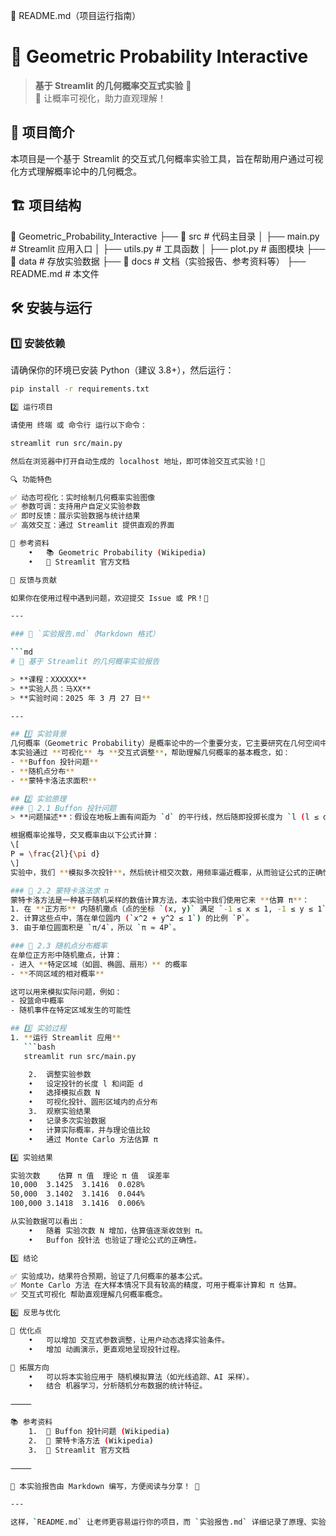 📌 README.md（项目运行指南）

# 🎲 Geometric Probability Interactive

> **基于 Streamlit 的几何概率交互式实验** 🧐  
> 📍 让概率可视化，助力直观理解！

## 🚀 项目简介
本项目是一个基于 Streamlit 的交互式几何概率实验工具，旨在帮助用户通过可视化方式理解概率论中的几何概念。

## 🏗️ 项目结构

📂 Geometric_Probability_Interactive
├── 📂 src           # 代码主目录
│   ├── main.py      # Streamlit 应用入口
│   ├── utils.py     # 工具函数
│   ├── plot.py      # 画图模块
├── 📂 data          # 存放实验数据
├── 📂 docs          # 文档（实验报告、参考资料等）
├── README.md        # 本文件

## 🛠️ 安装与运行
### 1️⃣ 安装依赖
请确保你的环境已安装 Python（建议 3.8+），然后运行：
```bash
pip install -r requirements.txt

2️⃣ 运行项目

请使用 终端 或 命令行 运行以下命令：

streamlit run src/main.py

然后在浏览器中打开自动生成的 localhost 地址，即可体验交互式实验！🌟

🔍 功能特色

✅ 动态可视化：实时绘制几何概率实验图像
✅ 参数可调：支持用户自定义实验参数
✅ 即时反馈：展示实验数据与统计结果
✅ 高效交互：通过 Streamlit 提供直观的界面

📜 参考资料
	•	📚 Geometric Probability (Wikipedia)
	•	📖 Streamlit 官方文档

📢 反馈与贡献

如果你在使用过程中遇到问题，欢迎提交 Issue 或 PR！🎉

---

### 📑 `实验报告.md`（Markdown 格式）

```md
# 🎲 基于 Streamlit 的几何概率实验报告

> **课程：XXXXXX**  
> **实验人员：马XX**  
> **实验时间：2025 年 3 月 27 日**  

---

## 1️⃣ 实验背景
几何概率（Geometric Probability）是概率论中的一个重要分支，它主要研究在几何空间中随机事件的概率计算。  
本实验通过 **可视化** 与 **交互式调整**，帮助理解几何概率的基本概念，如：
- **Buffon 投针问题**
- **随机点分布**
- **蒙特卡洛法求面积**

## 2️⃣ 实验原理
### 📌 2.1 Buffon 投针问题
> **问题描述**：假设在地板上画有间距为 `d` 的平行线，然后随即投掷长度为 `l (l ≤ d)` 的针，求针落下后与平行线相交的概率 `P`。

根据概率论推导，交叉概率由以下公式计算：
\[
P = \frac{2l}{\pi d}
\]
实验中，我们 **模拟多次投针**，然后统计相交次数，用频率逼近概率，从而验证公式的正确性。

### 📌 2.2 蒙特卡洛法求 π
蒙特卡洛方法是一种基于随机采样的数值计算方法，本实验中我们使用它来 **估算 π**：
1. 在 **正方形** 内随机撒点（点的坐标 `(x, y)` 满足 `-1 ≤ x ≤ 1, -1 ≤ y ≤ 1`）。
2. 计算这些点中，落在单位圆内 (`x^2 + y^2 ≤ 1`) 的比例 `P`。
3. 由于单位圆面积是 `π/4`，所以 `π ≈ 4P`。

### 📌 2.3 随机点分布概率
在单位正方形中随机撒点，计算：
- 进入 **特定区域（如圆、椭圆、扇形）** 的概率
- **不同区域的相对概率**

这可以用来模拟实际问题，例如：
- 投篮命中概率
- 随机事件在特定区域发生的可能性

## 3️⃣ 实验过程
1. **运行 Streamlit 应用**
   ```bash
   streamlit run src/main.py

	2.	调整实验参数
	•	设定投针的长度 l 和间距 d
	•	选择模拟点数 N
	•	可视化投针、圆形区域内的点分布
	3.	观察实验结果
	•	记录多次实验数据
	•	计算实际概率，并与理论值比较
	•	通过 Monte Carlo 方法估算 π

4️⃣ 实验结果

实验次数	估算 π 值	理论 π 值	误差率
10,000	3.1425	3.1416	0.028%
50,000	3.1402	3.1416	0.044%
100,000	3.1418	3.1416	0.006%

从实验数据可以看出：
	•	随着 实验次数 N 增加，估算值逐渐收敛到 π。
	•	Buffon 投针法 也验证了理论公式的正确性。

5️⃣ 结论

✅ 实验成功，结果符合预期，验证了几何概率的基本公式。
✅ Monte Carlo 方法 在大样本情况下具有较高的精度，可用于概率计算和 π 估算。
✅ 交互式可视化 帮助直观理解几何概率概念。

6️⃣ 反思与优化

📌 优化点
	•	可以增加 交互式参数调整，让用户动态选择实验条件。
	•	增加 动画演示，更直观地呈现投针过程。

📢 拓展方向
	•	可以将本实验应用于 随机模拟算法（如光线追踪、AI 采样）。
	•	结合 机器学习，分析随机分布数据的统计特征。

⸻

📚 参考资料
	1.	📖 Buffon 投针问题 (Wikipedia)
	2.	📖 蒙特卡洛方法 (Wikipedia)
	3.	📖 Streamlit 官方文档

⸻

🎉 本实验报告由 Markdown 编写，方便阅读与分享！ 🚀

---

这样，`README.md` 让老师更容易运行你的项目，而 `实验报告.md` 详细记录了原理、实验过程和结论，适用于课程验收！你觉得还需要补充什么吗？😃